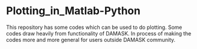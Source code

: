 # Plotting_in_Matlab-Python
This repository has some codes which can be used to do plotting.
Some codes draw heavily from functionality of DAMASK.
In process of making the codes more and more general for users outside DAMASK community.

